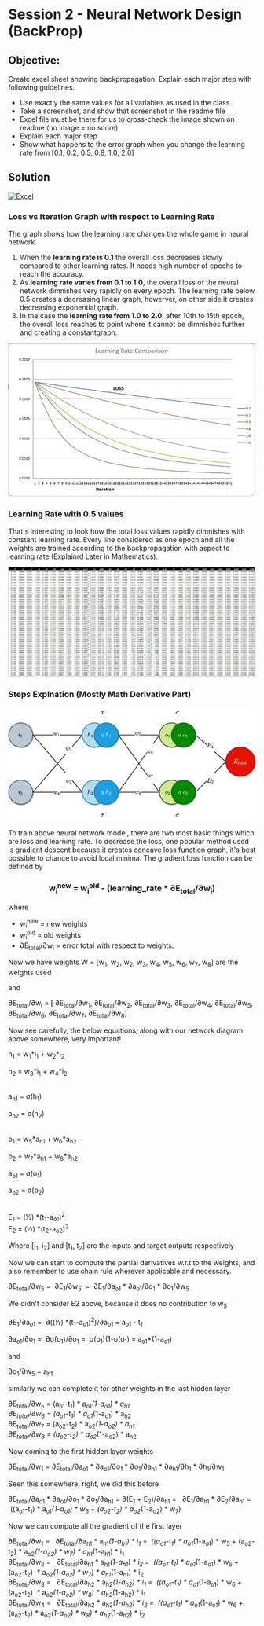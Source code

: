 # Session 2 - Neural Network Design (BackProp)

## Objective:

Create excel sheet showing backpropagation. Explain each major step with following guidelines. 
- Use exactly the same values for all variables as used in the class
- Take a screenshot, and show that screenshot in the readme file
- Excel file must be there for us to cross-check the image shown on readme (no image = no score)
- Explain each major step
- Show what happens to the error graph when you change the learning rate from [0.1, 0.2, 0.5, 0.8, 1.0, 2.0]

## Solution
[![Excel](https://shields.io/badge/-Download-217346?logo=microsoft-excel&style=flat)](https://github.com/pankaj90382/END-1.0/raw/main/S2/NN_Design.xlsx)
### Loss vs Iteration Graph with respect to Learning Rate

The graph shows how the learning rate changes the whole game in neural network. 
1.  When the **learning rate is 0.1** the overall loss decreases slowly compared to other learning rates. It needs high number of epochs to reach the accuracy. 
2.  As **learning rate varies from 0.1 to 1.0**, the overall loss of the neural network dimnishes very rapidly on every epoch. The learning rate below 0.5 creates a decreasing linear graph, howerver, on other side it creates decreasing exponential graph.
3.  In the case the **learning rate from 1.0 to 2.0**, after 10th to 15th epoch, the overall loss reaches to point where it cannot be dimnishes further and creating a constantgraph.

![Loss vs Iteration](LR.JPG)

### Learning Rate with 0.5 values

That's interesting to look how the total loss values rapidly dimnishes with constant learning rate. Every line considered as one epoch and all the weights are trained according to the backpropagation with aspect to learning rate (Explainrd Later in Mathematics).

![Learning Rate (0.5)](LR-0.5.JPG)

### Steps Explnation (Mostly Math Derivative Part)

![Neural Network Design](NN.jpg)

To train above neural network model, there are two most basic things which are loss and learning rate. To decrease the loss, one popular method used is gradient descent because it creates concave loss function graph, it's best possible to chance to avoid local minima. The gradient loss function can be defined by

<h3 align="center"> w<sub>i</sub><sup>new</sup> = w<sub>i</sub><sup>old</sup> - (learning_rate * &part;E<sub>total</sub>/&part;w<sub>i</sub>) </h3>

where
*  w<sub>i</sub><sup>new</sup> = new weights
*  w<sub>i</sub><sup>old</sup> = old weights
*  &part;E<sub>total</sub>/&part;w<sub>i</sub> = error total with respect to weights.

Now we have weights W = [w<sub>1</sub>, w<sub>2</sub>, w<sub>2</sub>, w<sub>3</sub>, w<sub>4</sub>, w<sub>5</sub>, w<sub>6</sub>, w<sub>7</sub>, w<sub>8</sub>] are the weights used

and

&part;E<sub>total</sub>/&part;w<sub>i</sub> = [ &part;E<sub>total</sub>/&part;w<sub>1</sub>, &part;E<sub>total</sub>/&part;w<sub>2</sub>, &part;E<sub>total</sub>/&part;w<sub>3</sub>, &part;E<sub>total</sub>/&part;w<sub>4</sub>, &part;E<sub>total</sub>/&part;w<sub>5</sub>, &part;E<sub>total</sub>/&part;w<sub>6</sub>, &part;E<sub>total</sub>/&part;w<sub>7</sub>, &part;E<sub>total</sub>/&part;w<sub>8</sub>]

Now see carefully, the below equations, along with our network diagram above somewhere, very important!

h<sub>1</sub> = w<sub>1</sub>*i<sub>1</sub> + w<sub>2</sub>*i<sub>2</sub> <br>

h<sub>2</sub> = w<sub>3</sub>*i<sub>1</sub> + w<sub>4</sub>*i<sub>2</sub> <br><br>

a<sub>h1</sub> = &sigma;(h<sub>1</sub>) <br>

a<sub>h2</sub> = &sigma;(h<sub>2</sub>) <br><br>


o<sub>1</sub> = w<sub>5</sub>*a<sub>h1</sub> + w<sub>6</sub>*a<sub>h2</sub> <br>

o<sub>2</sub> = w<sub>7</sub>*a<sub>h1</sub> + w<sub>8</sub>*a<sub>h2</sub> <br>



a<sub>o1</sub> = &sigma;(o<sub>1</sub>) <br>

a<sub>o2</sub> = &sigma;(o<sub>2</sub>) <br><br>



E<sub>1</sub> = (1&frasl;2) *(t<sub>1</sub>-a<sub>o1</sub>)<sup>2</sup>  <br>
E<sub>2</sub> = (1&frasl;2) *(t<sub>2</sub>-a<sub>o2</sub>)<sup>2</sup>  <br>


Where
        [i<sub>1</sub>, i<sub>2</sub>] and [t<sub>1</sub>, t<sub>2</sub>] are the inputs and target outputs respectively

Now we can start to compute the partial derivatives w.r.t to the weights, and also remember to use chain rule wherever applicable and necessary.

&part;E<sub>total</sub>/&part;w<sub>5</sub> = &nbsp;&part;E<sub>1</sub>/&part;w<sub>5</sub>&nbsp;
=  &nbsp;&part;E<sub>1</sub>/&part;a<sub>o1</sub> * &part;a<sub>o1</sub>/&part;o<sub>1</sub> *  &part;o<sub>1</sub>/&part;w<sub>5</sub>  <br>

We didn't consider E2 above, because it does no contribution to w<sub>5</sub>

&part;E<sub>1</sub>/&part;a<sub>o1</sub> = &nbsp;&part;((1&frasl;2) *(t<sub>1</sub>-a<sub>o1</sub>)<sup>2</sup>)/&part;a<sub>o1</sub> = a<sub>o1</sub> - t<sub>1</sub>

&part;a<sub>o1</sub>/&part;o<sub>1</sub> = &nbsp;&part;&sigma;(o<sub>1</sub>)/&part;o<sub>1</sub> = &nbsp;&sigma;(o<sub>1</sub>)(1-&sigma;(o<sub>1</sub>) = a<sub>o1</sub>*(1-a<sub>o1</sub>)<br>

and <br>

&part;o<sub>1</sub>/&part;w<sub>5</sub> = a<sub>h1</sub> <br>

similarly we can complete it for other weights in the last hidden layer

&part;E<sub>total</sub>/&part;w<sub>5</sub> =  (a<sub>o1</sub>-t<sub>1</sub>) * a<sub>o1</sub>*(1-a<sub>o1</sub>) * a<sub>h1</sub> <br>
&part;E<sub>total</sub>/&part;w<sub>6</sub> =  (a<sub>o1</sub>-t<sub>1</sub>) * a<sub>o1</sub>*(1-a<sub>o1</sub>) * a<sub>h2</sub> <br>
&part;E<sub>total</sub>/&part;w<sub>7</sub> =  (a<sub>o2</sub>-t<sub>2</sub>) * a<sub>o2</sub>*(1-a<sub>o2</sub>) * a<sub>h1</sub> <br>
&part;E<sub>total</sub>/&part;w<sub>8</sub> =  (a<sub>o2</sub>-t<sub>2</sub>) * a<sub>o2</sub>*(1-a<sub>o2</sub>) * a<sub>h2</sub> <br>

Now coming to the first hidden layer weights

&part;E<sub>total</sub>/&part;w<sub>1</sub> = &part;E<sub>total</sub>/&part;a<sub>o1</sub> * &part;a<sub>o1</sub>/&part;o<sub>1</sub> * &part;o<sub>1</sub>/&part;a<sub>h1</sub> *  &part;a<sub>h1</sub>/&part;h<sub>1</sub> *  &part;h<sub>1</sub>/&part;w<sub>1</sub> <br>

Seen this somewhere, right, we did this before

&part;E<sub>total</sub>/&part;a<sub>o1</sub> * &part;a<sub>o1</sub>/&part;o<sub>1</sub> *  &part;o<sub>1</sub>/&part;a<sub>h1</sub>
 =  &part;(E<sub>1</sub> + E<sub>2</sub>)/&part;a<sub>h1</sub> =  &nbsp; &part;E<sub>1</sub>/&part;a<sub>h1</sub> * &part;E<sub>2</sub>/&part;a<sub>h1</sub> = &nbsp;((a<sub>o1</sub>-t<sub>1</sub>) * a<sub>o1</sub>*(1-a<sub>o1</sub>) * w<sub>5</sub> + (a<sub>o2</sub>-t<sub>2</sub>) * a<sub>o2</sub>*(1-a<sub>o2</sub>) * w<sub>7</sub>)

Now we can compute all the gradient of the first layer

&part;E<sub>total</sub>/&part;w<sub>1</sub> = &nbsp; &part;E<sub>total</sub>/&part;a<sub>h1</sub> * a<sub>h1</sub>*(1-a<sub>h1</sub>) * i<sub>1</sub> = &nbsp;((a<sub>o1</sub>-t<sub>1</sub>) * a<sub>o1</sub>*(1-a<sub>o1</sub>) * w<sub>5</sub> + (a<sub>o2</sub>-t<sub>2</sub>) * a<sub>o2</sub>*(1-a<sub>o2</sub>) * w<sub>7</sub>) * a<sub>h1</sub>*(1-a<sub>h1</sub>) * i<sub>1</sub> <br>
 &part;E<sub>total</sub>/&part;w<sub>2</sub> = &nbsp; &part;E<sub>total</sub>/&part;a<sub>h1</sub> * a<sub>h1</sub>*(1-a<sub>h1</sub>) * i<sub>2</sub> = &nbsp;((a<sub>o1</sub>-t<sub>1</sub>) * a<sub>o1</sub>*(1-a<sub>o1</sub>) * w<sub>5</sub> + (a<sub>o2</sub>-t<sub>2</sub>) &nbsp;* a<sub>o2</sub>*(1-a<sub>o2</sub>) * w<sub>7</sub>) * a<sub>h1</sub>*(1-a<sub>h1</sub>) * i<sub>2</sub> <br>
 &part;E<sub>total</sub>/&part;w<sub>3</sub> = &nbsp; &part;E<sub>total</sub>/&part;a<sub>h2</sub> * a<sub>h2</sub>*(1-a<sub>h2</sub>) * i<sub>1</sub> = &nbsp;((a<sub>o1</sub>-t<sub>1</sub>) * a<sub>o1</sub>*(1-a<sub>o1</sub>) * w<sub>6</sub> + (a<sub>o2</sub>-t<sub>2</sub>) &nbsp;* a<sub>o2</sub>*(1-a<sub>o2</sub>) * w<sub>8</sub>) * a<sub>h2</sub>*(1-a<sub>h2</sub>) * i<sub>1</sub> <br>
 &part;E<sub>total</sub>/&part;w<sub>4</sub> = &nbsp; &part;E<sub>total</sub>/&part;a<sub>h2</sub> * a<sub>h2</sub>*(1-a<sub>h2</sub>) * i<sub>2</sub> = &nbsp;((a<sub>o1</sub>-t<sub>1</sub>) * a<sub>o1</sub>*(1-a<sub>o1</sub>) * w<sub>6</sub> + (a<sub>o2</sub>-t<sub>2</sub>) * a<sub>o2</sub>*(1-a<sub>o2</sub>) * w<sub>8</sub>) * a<sub>h2</sub>*(1-a<sub>h2</sub>) * i<sub>2</sub>
 
 
